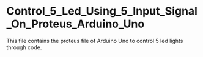 # Control_5_Led_Using_5_Input_Signal_On_Proteus_Arduino_Uno
This file contains the proteus file of Arduino Uno to control 5 led lights through code.
